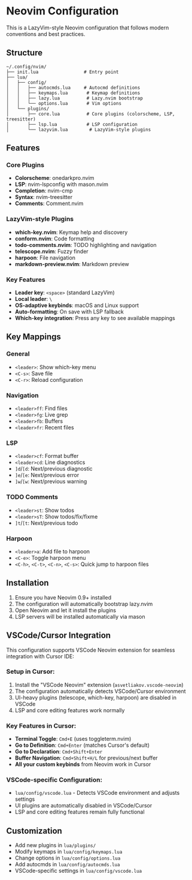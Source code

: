# Neovim Configuration

This is a LazyVim-style Neovim configuration that follows modern conventions and best practices.

## Structure

```
~/.config/nvim/
├── init.lua                 # Entry point
├── lua/
│   ├── config/
│   │   ├── autocmds.lua     # Autocmd definitions
│   │   ├── keymaps.lua       # Keymap definitions
│   │   ├── lazy.lua          # Lazy.nvim bootstrap
│   │   └── options.lua       # Vim options
│   └── plugins/
│       ├── core.lua          # Core plugins (colorscheme, LSP, treesitter)
│       ├── lsp.lua           # LSP configuration
│       └── lazyvim.lua        # LazyVim-style plugins
```

## Features

### Core Plugins

- **Colorscheme**: onedarkpro.nvim
- **LSP**: nvim-lspconfig with mason.nvim
- **Completion**: nvim-cmp
- **Syntax**: nvim-treesitter
- **Comments**: Comment.nvim

### LazyVim-style Plugins

- **which-key.nvim**: Keymap help and discovery
- **conform.nvim**: Code formatting
- **todo-comments.nvim**: TODO highlighting and navigation
- **telescope.nvim**: Fuzzy finder
- **harpoon**: File navigation
- **markdown-preview.nvim**: Markdown preview

### Key Features

- **Leader key**: `<space>` (standard LazyVim)
- **Local leader**: `\`
- **OS-adaptive keybinds**: macOS and Linux support
- **Auto-formatting**: On save with LSP fallback
- **Which-key integration**: Press any key to see available mappings

## Key Mappings

### General

- `<leader>`: Show which-key menu
- `<C-s>`: Save file
- `<C-r>`: Reload configuration

### Navigation

- `<leader>ff`: Find files
- `<leader>fg`: Live grep
- `<leader>fb`: Buffers
- `<leader>fr`: Recent files

### LSP

- `<leader>cf`: Format buffer
- `<leader>cd`: Line diagnostics
- `]d`/`[d`: Next/previous diagnostic
- `]e`/`[e`: Next/previous error
- `]w`/`[w`: Next/previous warning

### TODO Comments

- `<leader>st`: Show todos
- `<leader>sT`: Show todos/fix/fixme
- `]t`/`[t`: Next/previous todo

### Harpoon

- `<leader>a`: Add file to harpoon
- `<C-e>`: Toggle harpoon menu
- `<C-h>`, `<C-t>`, `<C-n>`, `<C-s>`: Quick jump to harpoon files

## Installation

1. Ensure you have Neovim 0.9+ installed
2. The configuration will automatically bootstrap lazy.nvim
3. Open Neovim and let it install the plugins
4. LSP servers will be installed automatically via mason

## VSCode/Cursor Integration

This configuration supports VSCode Neovim extension for seamless integration with Cursor IDE:

### Setup in Cursor:

1. Install the "VSCode Neovim" extension (`asvetliakov.vscode-neovim`)
2. The configuration automatically detects VSCode/Cursor environment
3. UI-heavy plugins (telescope, which-key, harpoon) are disabled in VSCode
4. LSP and core editing features work normally

### Key Features in Cursor:

- **Terminal Toggle**: `Cmd+E` (uses toggleterm.nvim)
- **Go to Definition**: `Cmd+Enter` (matches Cursor's default)
- **Go to Declaration**: `Cmd+Shift+Enter`
- **Buffer Navigation**: `Cmd+Shift+H/L` for previous/next buffer
- **All your custom keybinds** from Neovim work in Cursor

### VSCode-specific Configuration:

- `lua/config/vscode.lua` - Detects VSCode environment and adjusts settings
- UI plugins are automatically disabled in VSCode/Cursor
- LSP and core editing features remain fully functional

## Customization

- Add new plugins in `lua/plugins/`
- Modify keymaps in `lua/config/keymaps.lua`
- Change options in `lua/config/options.lua`
- Add autocmds in `lua/config/autocmds.lua`
- VSCode-specific settings in `lua/config/vscode.lua`
